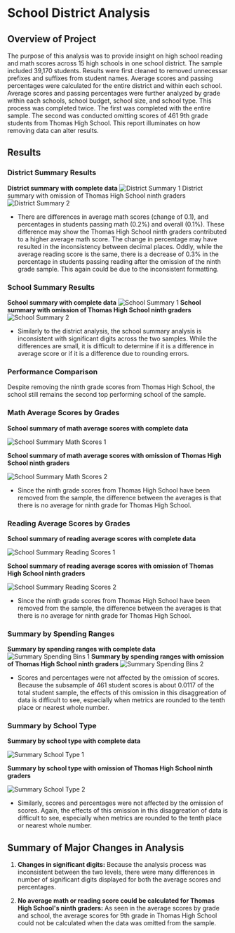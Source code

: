 # School District Analysis
## Overview of Project
The purpose of this analysis was to provide insight on high school reading and math scores across 15 high schools in one school district. The sample included 39,170 students. Results were first cleaned to removed unnecessar prefixes and suffixes from student names. Average scores and passing percentages were calculated for the entire district and within each school. Average scores and passing percentages were further analyzed by grade within each schools, school budget, school size, and school type. This process was completed twice. The first was completed with the entire sample. The second was conducted omitting scores of 461 9th grade students from Thomas High School. This report illuminates on how removing data can alter results. 

## Results 
### District Summary Results 
**District summary with complete data**
![District Summary 1](/images/district_summary_no.jpg)
District summary with omission of Thomas High School ninth graders
![District Summary 2](/images/district_summary_ths.jpg)
- There are differences in average math scores (change of 0.1), and percentages in students passing math (0.2%) and overall (0.1%). These difference may show the Thomas High School ninth graders contributed to a higher average math score. The change in percentage may have resulted in the inconsistency between decimal places. Oddly, while the average reading score is the same, there is a decrease of 0.3% in the percentage in students passing reading after the omission of the ninth grade sample. This again could be due to the inconsistent formatting. 

### School Summary Results 
**School summary with complete data**
![School Summary 1](/images/school_summary_no.jpg)
**School summary with omission of Thomas High School ninth graders**
![School Summary 2](/images/school_summary_ths.jpg)
- Similarly to the district analysis, the school summary analysis is inconsistent with significant digits across the two samples. While the differences are small, it is difficult to determine if it is a difference in average score or if it is a difference due to rounding errors.

### Performance Comparison 
Despite removing the ninth grade scores from Thomas High School, the school still remains the second top performing school of the sample. 

### Math Average Scores by Grades
**School summary of math average scores with complete data**

![School Summary Math Scores 1](/images/grade_summary_math_no.jpg)

**School summary of math average scores with omission of Thomas High School ninth graders**

![School Summary Math Scores 2](/images/grade_summary_math_ths.jpg)

- Since the ninth grade scores from Thomas High School have been removed from the sample, the difference between the averages is that there is no average for ninth grade for Thomas High School. 

### Reading Average Scores by Grades
**School summary of reading average scores with complete data**

![School Summary Reading Scores 1](/images/grade_summary_reading_no.jpg)

**School summary of reading average scores with omission of Thomas High School ninth graders**

![School Summary Reading Scores 2](/images/grade_summary_reading_ths.jpg)

- Since the ninth grade scores from Thomas High School have been removed from the sample, the difference between the averages is that there is no average for ninth grade for Thomas High School. 

### Summary by Spending Ranges 
**Summary by spending ranges with complete data**
![Summary Spending Bins 1](/images/by_spending_bin_no.jpg)
**Summary by spending ranges with omission of Thomas High School ninth graders**
![Summary Spending Bins 2](/images/by_spending_bin_ths.jpg)
- Scores and percentages were not affected by the omission of scores. Because the subsample of 461 student scores is about 0.0117 of the total student sample, the effects of this omission in this disaggreation of data is difficult to see, especially when metrics are rounded to the tenth place or nearest whole number.

### Summary by School Type 
**Summary by school type with complete data**

![Summary School Type 1](/images/by_school_type_no.jpg)

**Summary by school type with omission of Thomas High School ninth graders**

![Summary School Type 2](/images/by_school_type_ths.jpg)

- Similarly, scores and percentages were not affected by the omission of scores. Again, the effects of this omission in this disaggreation of data is difficult to see, especially when metrics are rounded to the tenth place or nearest whole number.

## Summary of Major Changes in Analysis
1. **Changes in significant digits:** Because the analysis process was inconsistent between the two levels, there were many differences in number of significant digits displayed for both the average scores and percentages. 

2. **No average math or reading score could be calculated for Thomas High School's ninth graders:** As seen in the average scores by grade and school, the average scores for 9th grade in Thomas High School could not be calculated when the data was omitted from the sample. 
